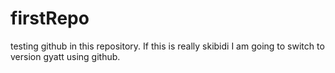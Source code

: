 # firstRepo
testing github in this repository.
If this is really skibidi I am going to switch to version gyatt using github.
